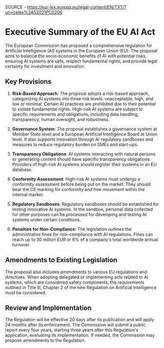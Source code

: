 SOURCE - https://eur-lex.europa.eu/legal-content/EN/TXT/?uri=celex%3A52021PC0206 

# Executive Summary of the EU AI Act

The European Commission has proposed a comprehensive regulation for Artificial Intelligence (AI) systems in the European Union (EU). The proposal aims to balance the socio-economic benefits of AI with potential risks, ensuring AI systems are safe, respect fundamental rights, and provide legal certainty for investment and innovation.

## Key Provisions

1. **Risk-Based Approach**: The proposal adopts a risk-based approach, categorizing AI systems into three risk levels: unacceptable, high, and low or minimal. Certain AI practices are prohibited due to their potential to violate fundamental rights. High-risk AI systems are subject to specific requirements and obligations, including data handling, transparency, human oversight, and robustness.

2. **Governance System**: The proposal establishes a governance system at Member State level and a European Artificial Intelligence Board at Union level. It also supports innovation through AI regulatory sandboxes and measures to reduce regulatory burden on SMEs and start-ups.

3. **Transparency Obligations**: AI systems interacting with natural persons or generating content should have specific transparency obligations. Providers of high-risk AI systems should register their systems in an EU database.

4. **Conformity Assessment**: High-risk AI systems must undergo a conformity assessment before being put on the market. They should bear the CE marking for conformity and free movement within the internal market.

5. **Regulatory Sandboxes**: Regulatory sandboxes should be established for testing innovative AI systems. In the sandbox, personal data collected for other purposes can be processed for developing and testing AI systems under certain conditions.

6. **Penalties for Non-Compliance**: The legislation outlines the administrative fines for non-compliance with AI regulations. Fines can reach up to 30 million EUR or 6% of a company's total worldwide annual turnover.

## Amendments to Existing Legislation

The proposal also includes amendments to various EU regulations and directives. When adopting delegated or implementing acts related to AI systems, which are considered safety components, the requirements outlined in Title III, Chapter 2 of the new Regulation on Artificial Intelligence must be considered.

## Review and Implementation

The Regulation will be effective 20 days after its publication and will apply 24 months after its enforcement. The Commission will submit a public report every four years, starting three years after this Regulation's application, evaluating its implementation. If needed, the Commission may propose amendments to the Regulation.
